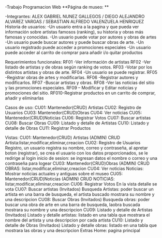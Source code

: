 -Trabajo Programacion Web
**Página de museo: **

-Integrantes: ALEX GABRIEL NUNEZ GALLEGOS / DIEGO ALEJANDRO ALVAREZ VARGAS / SEBASTIAN ALFREDO VALENZUELA HENRIQUEZ
Historia de usuarios:
-Un usuario entra a la pagina y que pueda ver información sobre artistas famosos (ranking), su historia y obras más famosas y conocidas.
-Un usuario puede votar por autores y obras de artes
-Un usuario puede buscar autores y puede buscar obras de arte.
-Un usuario registrado puede acceder a promociones especiales
-Un usuario puede acceder al carrito de comprar para añadir i/o quitar productos

Requerimientos funcionales:
RF01 -Ver información de artistas
RF02 -Ver listado de artistas y de obras según ranking de votos.
RF03 -Votar por los distintos artistas y obras de arte.
RF04 -Un usuario se puede registrar.
RF05 -Registrar obras de artes y modificarlas.
RF06 -Registrar autores y modificarlos.
RF07 -Buscar artistas y obras.
RF08 -Ver las noticias del sitio y las promociones especiales.
RF09 – Modificar y Editar noticias y promociones del sitio.
RF010-Registrar productos en un carrito de comprar, añadir y eliminarlas

Casos de uso:
CU01: Mantenedor(CRUD) Artistas
CU02: Registro de Usuarios
CU03: Mantenedor(CRUD)Obras
CU04: Ver noticias
CU05: Mantenedor(CRUD)Noticias
CU06: Registrar Votos
CU07: Buscar artistas
CU08: Buscar Obras
CU09: Listado y detalle de Artistas
CU10: Listado y detalle de Obras
CU11: Registrar Productos

Vistas:
CU01: Mantenedor(CRUD) Artistas
(ADMIN) CRUD Artista:listar,modificar,eliminar,creacion
CU02: Registro de Usuarios
Registro, un usuario registra su nombre, correo y contraseña, al apretar boton (registrar), se crea el usuario con los datos proporcionados, se le redirige al login
inicio de sesion: se ingresan datos el nombre o correo y una contraseña para logear
CU03: Mantenedor(CRUD)Obras
(ADMIN) CRUD OBRAS: listar,modificar,eliminar,creacion
CU04: Ver noticias
Noticias: Mostrar noticias actuales y antiguas sobre el museo
CU05: Mantenedor(CRUD)Noticias
(ADMIN) CRUD NOTICIAS: listar,modificar,eliminar,creacion
CU06: Registrar Votos
En la vista detalle se vota
CU07: Buscar artistas
(Invitados) Busqueda Artistas: poder buscar un artista en una barra de busqueda, el artista buscado mostrara su nombre y una descripcion
CU08: Buscar Obras
(Invitados) Busqueda obras: poder buscar una obra de arte en una barra de busqueda, laobra buscada mostrara su nombre y una descripcion
CU09: Listado y detalle de Artistas
(Invitados) Listado y detalle artistas: listado en una tabla que mostrara el nombre del artista y una descripcion por cada artista
CU10: Listado y detalle de Obras
(Invitados) Listado y detalle obras: listado en una tabla que mostrara las obras y una descripcion
Extras
Home: pagina principal
